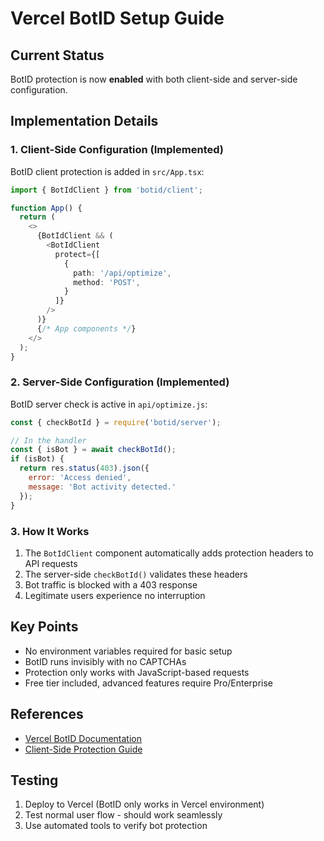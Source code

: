 # Vercel BotID Setup Guide

## Current Status
BotID protection is now **enabled** with both client-side and server-side configuration.

## Implementation Details

### 1. Client-Side Configuration (Implemented)
BotID client protection is added in `src/App.tsx`:

```typescript
import { BotIdClient } from 'botid/client';

function App() {
  return (
    <>
      {BotIdClient && (
        <BotIdClient 
          protect={[
            {
              path: '/api/optimize',
              method: 'POST',
            }
          ]} 
        />
      )}
      {/* App components */}
    </>
  );
}
```

### 2. Server-Side Configuration (Implemented)
BotID server check is active in `api/optimize.js`:

```javascript
const { checkBotId } = require('botid/server');

// In the handler
const { isBot } = await checkBotId();
if (isBot) {
  return res.status(403).json({ 
    error: 'Access denied',
    message: 'Bot activity detected.'
  });
}
```

### 3. How It Works
1. The `BotIdClient` component automatically adds protection headers to API requests
2. The server-side `checkBotId()` validates these headers
3. Bot traffic is blocked with a 403 response
4. Legitimate users experience no interruption

## Key Points
- No environment variables required for basic setup
- BotID runs invisibly with no CAPTCHAs
- Protection only works with JavaScript-based requests
- Free tier included, advanced features require Pro/Enterprise

## References
- [Vercel BotID Documentation](https://vercel.com/docs/botid)
- [Client-Side Protection Guide](https://vercel.com/docs/botid#add-client-side-protection)

## Testing
1. Deploy to Vercel (BotID only works in Vercel environment)
2. Test normal user flow - should work seamlessly
3. Use automated tools to verify bot protection